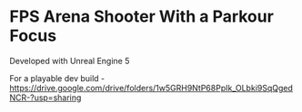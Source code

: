 # FPS Arena Shooter With a Parkour Focus

Developed with Unreal Engine 5

For a playable dev build - https://drive.google.com/drive/folders/1w5GRH9NtP68PpIk_OLbki9SqQgedNCR-?usp=sharing
